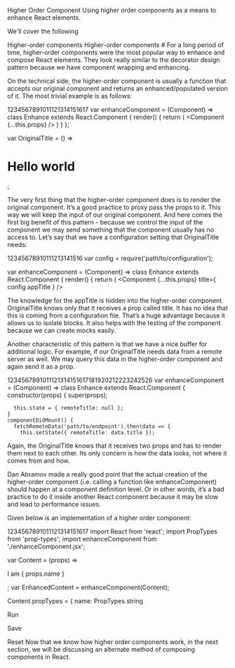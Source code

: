 Higher Order Component
Using higher order components as a means to enhance React elements.

We'll cover the following

Higher-order components
Higher-order components #
For a long period of time,​ higher-order components were the most popular way to enhance and compose React elements. They look really similar to the decorator design pattern because we have component wrapping and enhancing.

On the technical side, the higher-order component is usually a function that accepts our original component and returns an enhanced/populated version of it. The most trivial example is as follows:

1234567891011121314151617
var enhanceComponent = (Component) =>
  class Enhance extends React.Component {
    render() {
      return (
        <Component {...this.props} />
      )
    }
  };

var OriginalTitle = () => <h1>Hello world</h1>;

The very first thing that the higher-order component does is to render the original component. It’s a good practice to proxy pass the props to it. This way we will keep the input of our original component. And here comes the first big benefit of this pattern - because we control the input of the component we may send something that the component usually has no access to. Let’s say that we have a configuration setting that OriginalTitle needs:

12345678910111213141516
var config = require('path/to/configuration');

var enhanceComponent = (Component) =>
  class Enhance extends React.Component {
    render() {
      return (
        <Component
          {...this.props}
          title={ config.appTitle }
        />

The knowledge for the appTitle is hidden into the higher-order component. OriginalTitle knows only that it receives a prop called title. It has no idea that this is coming from a configuration file. That’s a huge advantage because it allows us to isolate blocks. It also helps with the testing of the component because we can create mocks easily.

Another characteristic of this pattern is that we have a nice buffer for additional logic. For example, if our OriginalTitle needs data from a remote server as well. We may query this data in the higher-order component and again send it as a prop.


1234567891011121314151617181920212223242526
var enhanceComponent = (Component) =>
  class Enhance extends React.Component {
    constructor(props) {
      super(props);

      this.state = { remoteTitle: null };
    }
    componentDidMount() {
      fetchRemoteData('path/to/endpoint').then(data => {
        this.setState({ remoteTitle: data.title });

Again, the OriginalTitle knows that it receives two props and has to render them next to each other. Its only concern is how the data looks, not where it comes from and how.

Dan Abramov made a really good point that the actual creation of the higher-order component (i.e. calling a function like enhanceComponent) should happen at a component definition level. Or in other words, it’s a bad practice to do it inside another React component because it may be slow and lead to performance issues.




Given below is an implementation of a higher order component:

1234567891011121314151617
import React from 'react';
import PropTypes from 'prop-types';
import enhanceComponent from './enhanceComponent.jsx';


var Content = (props) => <p>I am { props.name }</p>;
var EnhancedContent = enhanceComponent(Content);

Content.propTypes = {
  name: PropTypes.string


Run

Save

Reset
Now that we know how higher order components work, in the next section, we will be discussing an alternate method of composing components in React.